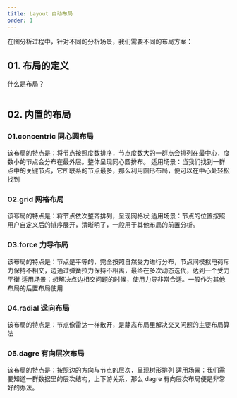 ```yaml
---
title: Layout 自动布局
order: 1
---
```


在图分析过程中，针对不同的分析场景，我们需要不同的布局方案：

## 01. 布局的定义

什么是布局？

```ts
```

## 02. 内置的布局

### 01.concentric 同心圆布局

该布局的特点是：将节点按照度数排序，节点度数大的一群点会排列在最中心，度数小的节点会分布在最外层。整体呈现同心圆排布。
适用场景：当我们找到一群点中的关键节点，它所联系的节点最多，那么利用圆形布局，便可以在中心处轻松找到

### 02.grid 网格布局

该布局的特点是：将节点依次整齐排列，呈现网格状
适用场景：节点的位置按照用户自定义后的排序展开，清晰明了，一般用于其他布局的前置分析。

### 03.force 力导布局

该布局的特点是：节点是平等的，完全按照自然受力进行分布，节点间模拟电荷斥力保持不相交，边通过弹簧拉力保持不相离，最终在多次动态迭代，达到一个受力平衡
适用场景：想解决点边相交问题的时候，使用力导非常合适。一般作为其他布局的后置布局使用

### 04.radial 迳向布局

该布局的特点是：节点像雷达一样散开，是静态布局里解决交叉问题的主要布局算法

### 05.dagre 有向层次布局

该布局的特点是：按照边的方向与节点的层次，呈现树形排列
适用场景：我们需要知道一群数据里的层次结构，上下游关系，那么 dagre 有向层次布局便是非常好的办法。
